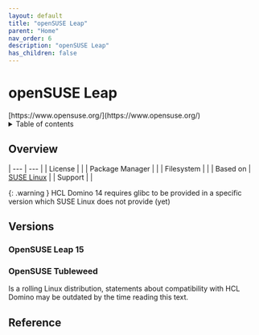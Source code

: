 ```yaml
---
layout: default
title: "openSUSE Leap"
parent: "Home"
nav_order: 6
description: "openSUSE Leap"
has_children: false
---
```


<h1>openSUSE Leap</h1>
[https://www.opensuse.org/](https://www.opensuse.org/)

<details close markdown="block">
  <summary>
    Table of contents
  </summary>
  {: .text-delta }
1. TOC
{:toc}
</details>

## Overview

| --- | --- |
| License         |    |
| Package Manager |    |
| Filesystem      |    |
| Based on        | [SUSE Linux](sles.md) |
| Support         |   |


{: .warning }
HCL Domino 14 requires glibc to be provided in a specific version which SUSE Linux does not provide (yet)

## Versions

### OpenSUSE Leap 15

### OpenSUSE Tubleweed
Is a rolling Linux distribution, statements about compatibility with HCL Domino may be outdated by the time reading this text.

## Reference


